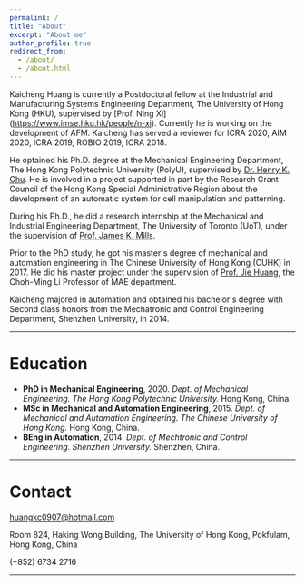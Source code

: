 ```yaml
---
permalink: /
title: "About"
excerpt: "About me"
author_profile: true
redirect_from: 
  - /about/
  - /about.html
---
```


Kaicheng Huang is currently a Postdoctoral fellow at the Industrial and Manufacturing Systems Engineering Department, The University of Hong Kong (HKU), supervised by [Prof. Ning Xi] (https://www.imse.hku.hk/people/n-xi). Currently he is working on the development of AFM. Kaicheng has served a reviewer for ICRA 2020, AIM 2020, ICRA 2019, ROBIO 2019, ICRA 2018.

He optained his Ph.D. degree at the Mechanical Engineering Department, The Hong Kong Polytechnic University (PolyU), supervised by [Dr. Henry K. Chu](https://www.polyu.edu.hk/me/people/academic-teaching-staff/chu-kar-hang-henry-dr/). He is involved in a project supported in part by the Research Grant Council of the Hong Kong Special Administrative Region about the development of an automatic system for cell manipulation and patterning.

During his Ph.D., he did a research internship at the Mechanical and Industrial Engineering Department, The University of Toronto (UoT), under the supervision of [Prof. James K. Mills](https://www.mie.utoronto.ca/faculty_staff/mills/).

Prior to the PhD study, he got his master's degree of mechanical and automation engineering in The Chinese University of Hong Kong (CUHK) in 2017. He did his master project under the supervision of [Prof. Jie Huang](http://www.mae.cuhk.edu.hk/people/list.php?name=jhuang), the Choh-Ming Li Professor of MAE department.

Kaicheng majored in automation and obtained his bachelor's degree with Second class honors from the Mechatronic and Control Engineering Department, Shenzhen University, in 2014.

---

Education
======
+ **PhD in Mechanical Engineering**, 2020.
_Dept. of Mechanical Engineering._
_The Hong Kong Polytechnic University._
Hong Kong, China.
+ **MSc in Mechanical and Automation Engineering**, 2015.
_Dept. of Mechanical and Automation Engineering._
_The Chinese University of Hong Kong._
Hong Kong, China.
+ **BEng in Automation**, 2014.
_Dept. of Mechtronic and Control Engineering._
_Shenzhen University._
Shenzhen, China.

---

Contact
======
huangkc0907@hotmail.com

Room 824, Haking Wong Building, The University of Hong Kong, Pokfulam, Hong Kong, China

(+852) 6734 2716

<!-- <body> <small><script type="text/javascript" id="clustrmaps" src="//cdn.clustrmaps.com/map_v2.js?cl=080808&w=220&t=n&d=pWPP3H6tu6piSitaO1ly8AJ_73sTJ9bEIzk5Pzekk6o&co=ffffff&ct=808080&cmo=3acc3a&cmn=ff5353"></script></small></body> -->


---

<small><script type="text/javascript"> document.write("Page was last modified on: " + document.lastModified + " HKT");</script></small>
